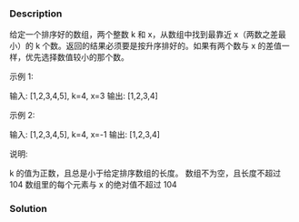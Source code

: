 ### Description
给定一个排序好的数组，两个整数 k 和 x，从数组中找到最靠近 x（两数之差最小）的 k 个数。返回的结果必须要是按升序排好的。如果有两个数与 x 的差值一样，优先选择数值较小的那个数。

示例 1:

输入: [1,2,3,4,5], k=4, x=3
输出: [1,2,3,4]
 

示例 2:

输入: [1,2,3,4,5], k=4, x=-1
输出: [1,2,3,4]
 

说明:

k 的值为正数，且总是小于给定排序数组的长度。
数组不为空，且长度不超过 104
数组里的每个元素与 x 的绝对值不超过 104



### Solution
```java

```